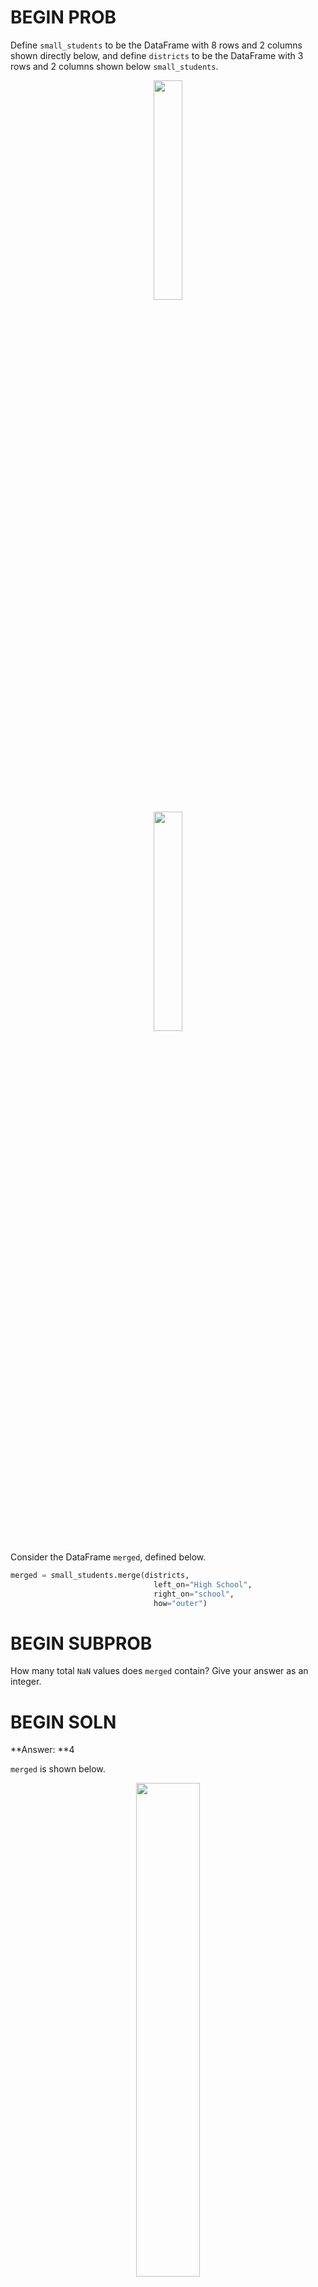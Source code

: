 # BEGIN PROB

Define `small_students` to be the DataFrame with 8 rows and 2 columns
shown directly below, and define `districts` to be the DataFrame
with 3 rows and 2 columns shown below `small_students`.

<center><img src='../assets/images/sp22-midterm/small_students.png' width=30%></center>
<center><img src='../assets/images/sp22-midterm/districts.png' width=30%></center>

Consider the DataFrame `merged`, defined below.

```py
merged = small_students.merge(districts, 
                                left_on="High School", 
                                right_on="school", 
                                how="outer")
```

# BEGIN SUBPROB

How many total `NaN` values does `merged` contain? Give your answer as
an integer.

# BEGIN SOLN

**Answer: **4

`merged` is shown below.

<center><img src='../assets/images/sp22-midterm/merge-ans-1.png' width=45%></center>

<average>13</average>

# END SOLN

# END SUBPROB

# BEGIN SUBPROB

Consider the DataFrame `concatted`, defined below.

    concatted = pd.concat([small_students, districts], axis=1)

How many total `NaN` values does `concatted` contain? Give your answer
as an integer.

*Hint: Draw out what `concatted` looks like. Also, remember that the
default `axis` argument to `pd.concat` is `axis=0`.*

# BEGIN SOLN

**Answer: **10

`concatted` is shown below.

<center><img src='../assets/images/sp22-midterm/merge-ans-2.png' width=45%></center>

<average>76</average>

# END SOLN

# END SUBPROB

# END PROB